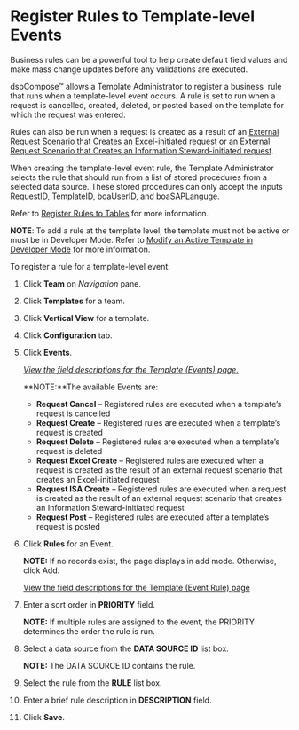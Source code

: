# Register Rules to Template-level Events

Business rules can be a powerful tool to help create default field
values and make mass change updates before any validations are executed.

dspCompose™ allows a Template Administrator to register a business  rule
that runs when a template-level event occurs. A rule is set to run when
a request is cancelled, created, deleted, or posted based on the
template for which the request was entered.

Rules can also be run when a request is created as a result of an
[External Request Scenario that Creates an Excel-initiated
request](External_Request_Scenarios_that_Create_Excel_Initiated_Requests.htm)
or an [External Request Scenario that Creates an Information
Steward-initiated
request](../../ISA/Use_Cases/External_Request_Scenarios_that_Create_Information_Steward%20initiated_Requests.htm).

When creating the template-level event rule, the Template Administrator
selects the rule that should run from a list of stored procedures from a
selected data source. These stored procedures can only accept the inputs
RequestID, TemplateID, boaUserID, and boaSAPLanguge.

Refer to [Register Rules to
Tables](../../../Platform/Collect/Use_Cases/Add_Rules_and_Indices_to_Tables.htm#Register_Rules_to_Tables)
for more information.

**NOTE**: To add a rule at the template level, the template must not be
active or must be in Developer Mode. Refer to [Modify an Active Template
in Developer Mode](Modify_an_Active_Template_in_Developer_Mode.htm) for
more information.

To register a rule for a template-level event:

1.  Click **Team** on *Navigation
    <span style="font-style: normal;">pane</span>*.

2.  Click **Templates** for a team.

3.  Click **Vertical View** for a template.

4.  Click **Configuration** tab.

5.  Click **Events**.
    
    *[View the field descriptions for the Template (Events)
    page.](../Page_Desc/Template_Events.htm)*
    
    **NOTE:**The available Events are:
    
      - <span style="font-weight: bold;">Request Cancel</span> –
        Registered rules are executed when a template’s request is
        cancelled
    
    <!-- end list -->
    
      - <span style="font-weight: bold;">Request Create</span> –
        Registered rules are executed when a template’s request is
        created
      - <span style="font-weight: bold;">Request Delete</span> –
        Registered rules are executed when a template’s request is
        deleted
      - <span style="font-weight: bold;">Request Excel Create</span> –
        Registered rules are executed when a request is created as the
        result of an external request scenario that creates an
        Excel-initiated request
      - **Request ISA Create** – Registered rules are executed when a
        request is created as the result of an external request scenario
        that creates an Information Steward-initiated request
      - <span style="font-weight: bold;">Request Post</span> –
        Registered rules are executed after a template’s request is
        posted

6.  Click **Rules** for an Event.
    
    **NOTE:** If no records exist, the page displays in add mode.
    Otherwise, click Add.
    
    [View the field descriptions for the Template (Event Rule)
    page](../Page_Desc/Template_Event_Rule.htm)

7.  Enter a sort order in **PRIORITY** field.
    
    **NOTE:** If multiple rules are assigned to the event, the PRIORITY
    determines the order the rule is run.

8.  Select a data source from the **DATA SOURCE ID** list box.
    
    **NOTE:** The DATA SOURCE ID contains the rule.

9.  Select the rule from the **RULE** list box.

10. Enter a brief rule description in **DESCRIPTION** field.

11. Click **Save**.
